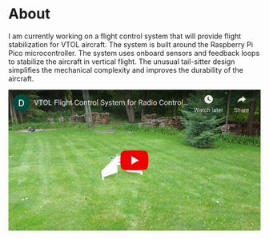 # About

I am currently working on a flight control system that will provide flight stabilization for VTOL aircraft. The system is built around the Raspberry Pi Pico microcontroller. The system uses onboard sensors and feedback loops to stabilize the aircraft in vertical flight. The unusual tail-sitter design simplifies the mechanical complexity and improves the durability of the aircraft.

[![Error Loading Video Thumbnail](res/thumbnail.png)](https://youtu.be/cTpYuMpbrSw "autopilot")
